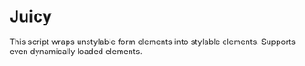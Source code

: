 Juicy
=====

This script wraps unstylable form elements into stylable elements. Supports even dynamically loaded elements.